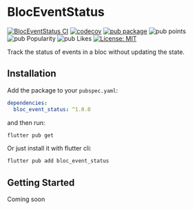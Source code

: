 # BlocEventStatus

[![BlocEventStatus CI](https://github.com/Jei-sKappa/bloc_event_status/actions/workflows/bloc_event_status-test.yml/badge.svg)](https://github.com/Jei-sKappa/bloc_event_status/actions/workflows/bloc_event_status-test.yml)
[![codecov](https://codecov.io/github/Jei-sKappa/bloc_event_status/graph/badge.svg?token=LYNF1FJ8YF)](https://codecov.io/github/Jei-sKappa/bloc_event_status)
[![pub package](https://img.shields.io/pub/v/bloc_event_status.svg)](https://pub.dev/packages/bloc_event_status)
![pub points](https://img.shields.io/pub/points/bloc_event_status)
![pub Popularity](https://img.shields.io/pub/popularity/bloc_event_status)
![pub Likes](https://img.shields.io/pub/likes/bloc_event_status)
[![License: MIT](https://img.shields.io/badge/License-MIT-blue.svg)](https://opensource.org/licenses/MIT)

Track the status of events in a bloc without updating the state.

## Installation

Add the package to your `pubspec.yaml`:

```yaml
dependencies:
  bloc_event_status: ^1.0.0
```

and then run:

```bash
flutter pub get
```

Or just install it with flutter cli:

```bash
flutter pub add bloc_event_status
```

## Getting Started

Coming soon

